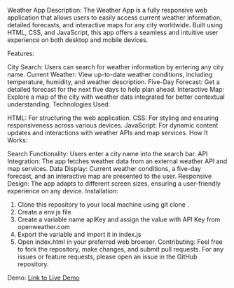 Weather App
Description:
The Weather App is a fully responsive web application that allows users to easily access current weather information, detailed forecasts, and interactive maps for any city worldwide. Built using HTML, CSS, and JavaScript, this app offers a seamless and intuitive user experience on both desktop and mobile devices.

Features:

City Search: Users can search for weather information by entering any city name.
Current Weather: View up-to-date weather conditions, including temperature, humidity, and weather description.
Five-Day Forecast: Get a detailed forecast for the next five days to help plan ahead.
Interactive Map: Explore a map of the city with weather data integrated for better contextual understanding.
Technologies Used:

HTML: For structuring the web application.
CSS: For styling and ensuring responsiveness across various devices.
JavaScript: For dynamic content updates and interactions with weather APIs and map services.
How It Works:

Search Functionality: Users enter a city name into the search bar.
API Integration: The app fetches weather data from an external weather API and map services.
Data Display: Current weather conditions, a five-day forecast, and an interactive map are presented to the user.
Responsive Design: The app adapts to different screen sizes, ensuring a user-friendly experience on any device.
Installation:

1. Clone this repository to your local machine using git clone <repository-url>.
2. Create a env.js file
3. Create a variable name apiKey and assign the value with API Key from openweather.com
4. Export the variable and import it in index.js
5. Open index.html in your preferred web browser.
Contributing:
Feel free to fork the repository, make changes, and submit pull requests. For any issues or feature requests, please open an issue in the GitHub repository.

Demo:
[Link to Live Demo](https://weather-app-by-sourav.netlify.app/)
